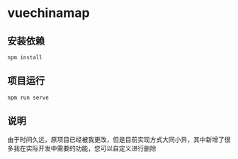 # vuechinamap

## 安装依赖
```
npm install
```

## 项目运行
```
npm run serve
```

## 说明
由于时间久远，原项目已经被我更改，但是目前实现方式大同小异，其中新增了很多我在实际开发中需要的功能，您可以自定义进行删除

